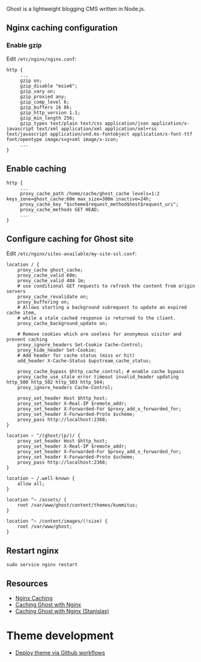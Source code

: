 Ghost is a lightweight blogging CMS written in Node.js.

## Nginx caching configuration
### Enable gzip

Edit `/etc/nginx/nginx.conf`:

```
http {
     ...
     gzip on;
     gzip_disable "msie6";
     gzip_vary on;
     gzip_proxied any;
     gzip_comp_level 6;
     gzip_buffers 16 8k;
     gzip_http_version 1.1;
     gzip_min_length 256;
     gzip_types text/plain text/css application/json application/x-javascript text/xml application/xml application/xml+rss text/javascript application/vnd.ms-fontobject application/x-font-ttf font/opentype image/svg+xml image/x-icon;
     ...
}
```

## Enable caching
```
http {
     ...
     proxy_cache_path /home/cache/ghost_cache levels=1:2 keys_zone=ghost_cache:60m max_size=300m inactive=24h;
     proxy_cache_key "$scheme$request_method$host$request_uri";
     proxy_cache_methods GET HEAD;
     ...
}
```


## Configure caching for Ghost site
Edit `/etc/nginx/sites-available/my-site-ssl.conf`:

```
location / {
    proxy_cache ghost_cache;
    proxy_cache_valid 60m;
    proxy_cache_valid 404 1m;
    # use conditional GET requests to refresh the content from origin servers
    proxy_cache_revalidate on;
    proxy_buffering on;
    # Allows starting a background subrequest to update an expired cache item,
    # while a stale cached response is returned to the client.
    proxy_cache_background_update on;

    # Remove cookies which are useless for anonymous visitor and prevent caching
    proxy_ignore_headers Set-Cookie Cache-Control;
    proxy_hide_header Set-Cookie;
    # Add header for cache status (miss or hit)
    add_header X-Cache-Status $upstream_cache_status;

    proxy_cache_bypass $http_cache_control; # enable cache bypass
    proxy_cache_use_stale error timeout invalid_header updating http_500 http_502 http_503 http_504;
    proxy_ignore_headers Cache-Control;

    proxy_set_header Host $http_host;
    proxy_set_header X-Real-IP $remote_addr;
    proxy_set_header X-Forwarded-For $proxy_add_x_forwarded_for;
    proxy_set_header X-Forwarded-Proto $scheme;
    proxy_pass http://localhost:2368;
}

location ~ ^/(ghost/|p/)/ {
    proxy_set_header Host $http_host;
    proxy_set_header X-Real-IP $remote_addr;
    proxy_set_header X-Forwarded-For $proxy_add_x_forwarded_for;
    proxy_set_header X-Forwarded-Proto $scheme;
    proxy_pass http://localhost:2368;
}

location ~ /.well-known {
    allow all;
}

location ^~ /assets/ {
    root /var/www/ghost/content/themes/kummitus;
}

location ^~ /content/images/(!size) {
    root /var/www/ghost;
}
```


## Restart nginx
`sudo service nginx restart`


## Resources
-   [Nginx Caching](https://serversforhackers.com/c/nginx-caching)
-   [Caching Ghost with Nginx](https://scotthelme.co.uk/caching-ghost-with-nginx/)
-   [Caching Ghost with Nginx (Stanislas)](https://stanislas.blog/2019/08/ghost-nginx-cache/)

# Theme development

-   [Deploy theme via Github workflows](https://github.com/TryGhost/action-deploy-theme)

